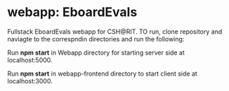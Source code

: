 # webapp: EboardEvals
Fullstack EboardEvals webapp for CSH@RIT. TO run, clone repository and naviagte to the correspndin directories and run the following:

Run **npm start** in Webapp directory for starting server side at localhost:5000.

Run **npm start** in webapp-frontend directory to start client side at localhost:3000.